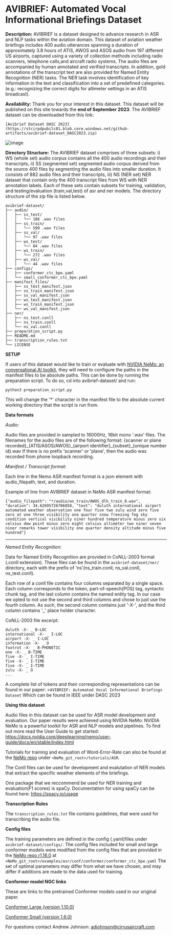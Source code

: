 # AVIBRIEF: Automated Vocal Informational Briefings Dataset 

**Description:** 
AVIBRIEF is a dataset designed to advance research in ASR and NLP tasks within the aviation domain. This dataset of aviation weather briefings includes 400 audio utterances spanning a duration of approximately 3.8 hours of ATIS, AWOS and ASOS audio from 197 different US airports, captured using a variety of collection methods including radio scanners, telephone calls,and aircraft radio systems. The audio files are accompanied by human annotated and verified transcripts. In addition, gold annotations of the transcript text are also provided for Named Entity Recognition (NER) tasks. The NER task involves identification of key information in the text and classification into a set of predefined categories. (e.g.: recognizing the correct digits for altimeter settings in an ATIS broadcast).

**Availability:** Thank you for your interest in this dataset. This dataset will be published on this site towards the **end of September 2023**.
The AVIBRIEF dataset can be downloaded from this link:
```
[Avibrief Dataset DASC 2023](https://stcirpdpubilc01.blob.core.windows.net/github-artifacts/avibrief-dataset_DASC2023.zip)
```

![image](https://github.com/cirrusaircraft/avibrief-dataset/assets/137824085/6e5938ee-d5a3-4ee5-9401-9bc0011b43f8)


**Directory Structure:**
The AVIBRIEF dataset comprises of three subsets: i) WS (whole set) audio corpus contains all the 400 audio recordings and their transcripts, ii) SS (segmented set) segmented audio corpus derived from the source 400 files by segmenting the audio files into smaller duration. It consists of 882 audio files and their transcripts, iii) NS (NER set) NER dataset that contain only the 400 transcript files from WS with NER annotation labels. Each of these sets contain subsets for training, validation, and testing/evaluation (train,val,test) of asr and ner models. The directory structure of the zip file is listed below.
```
avibrief-dataset/
├── audio/
│   ├── ss_test/
│   │   └── 186 .wav files
│   ├── ss_train/
│   │   └── 599 .wav files
│   ├── ss_val/
│   │   └── 97 .wav files
│   ├── ws_test/
│   │   └── 84 .wav files
│   ├── ws_train/
│   │   └── 272 .wav files
│   ├── ws_val/
│   │   └── 44 .wav files
├── configs/
│   ├── conformer_ctc_bpe.yaml
│   └── small_conformer_ctc_bpe.yaml
├── manifest_files/
│   ├── ss_test_manifest.json
│   ├── ss_train_manifest.json
│   ├── ss_val_manifest.json
│   ├── ws_test_manifest.json
│   ├── ws_train_manifest.json
│   └── ws_val_manifest.json
├── ner/
│   ├── ns_test.conll
│   ├── ns_train.conll
│   └── ns_val.conll
├── preparation_script.py
├── README.md
├── transcription_rules.txt
└── LICENSE

```

**SETUP**

If users of this dataset would like to train or evaluate with [NVIDIA NeMo: an conversational AI toolkit](https://developer.nvidia.com/nemo), they will need to configure the paths in the manifest files to be absolute paths. This can be done by running the preparation script. 
To do so, cd into avibrief-dataset/ and run:
```
python3 preparation_script.py
```
This will change the '*' character in the manifest file to the absolute current working directory that the script is run from. 


**Data formats**

*Audio:*

Audio files are provided in sampled to 16000Hz, 16bit mono '.wav' files. The filenames for the audio files are of the following format:
{scanner or plane recorded}\_{ATIS/ASOS/AWOS}\_{airport identifier}\_{subset}\_{unique number id}.wav
If there is no prefix 'scanner' or 'plane', then the audio was recorded from phone loopback recording.

*Manifest / Transcript format:*

Each line in the Nemo ASR manifest format is a json element with audio_filepath, text, and duration.

Example of line from AVIBRIEF dataset in NeMo ASR manifest format:
```
{"audio_filepath": "*/audio/ws_train/AWOS_dlh_train_8.wav", "duration": 34.62695726706858, "text": "duluth international airport automated weather observation one four five two zulu wind zero five zero at one three visibility one quarter snow freezing fog sky condition vertical visibility niner hundred temperature minus zero six celsius dew point minus zero eight celsius altimeter two niner seven niner remarks tower visibility one quarter density altitude minus five hundred"}
```
---
*Named Entity Recognition:*

<!--files for training are provided in folder..... in format... complete token list is given in the paper...-->
Data for Named Entity Recognition are provided in CoNLL-2003 format (.conll extension). These files can be found in the ``avibrief-dataset/ner/`` directory, each with the prefix of 'ns'(ns_train.conll, ns_val.conll, ns_test.conll). 

Each row of a conll file contains four columns separated by a single space. Each column corresponds to the token, part-of-speech(POS) tag, syntactic chunk tag, and the last column contains the named entity tag. In our case we opted to not use the second and third columns and chose to just use the fourth column. As such, the second column contains just '-X-', and the third column contains '_' place holder character. 

CoNLL-2003 file excerpt:

```
duluth -X- _ B-LOC
international -X- _ I-LOC
airport -X- _ I-LOC
information -X- _ O
foxtrot -X- _ B-PHONETIC
one -X- _ B-TIME
five -X- _ I-TIME
five -X- _ I-TIME
five -X- _ I-TIME
zulu -X- _ O
...
```

A complete list of tokens and their corresponding representations can be found in our paper: >``AVIBRIEF: Automated Vocal Informational Briefings Dataset`` Which can be found in IEEE under DASC 2023

**Using this dataset**

Audio files in this dataset can be used for ASR model development and evaluation. Our paper results were achieved using NVIDIA NeMo:
NVIDIA NeMo is a powerful toolkit for ASR and NLP models and pipelines. To find out more read the User Guide to get started: 
https://docs.nvidia.com/deeplearning/nemo/user-guide/docs/en/stable/index.html

Tutorials for training and evaluation of Word-Error-Rate can also be found at the [NeMo repo](https://github.com/NVIDIA/NeMo) under 
``<NeMo_git_root>/tutorials/ASR``.

The Conll files can be used for development and evalutation of NER models that extract the specific weather elements of the briefings.

One package that we reccommend be used for NER training and evaluation(F1 scores) is spaCy. Documentation for using spaCy can be found here: https://spacy.io/usage

**Transcription Rules**

The `transcription_rules.txt` file contains guidelines, that were used for transcribing the audio file.

**Config files**

The training parameters are defined in the config (.yaml)files under ``avibrief-dataset/configs/``.
The config files included for small and large conformer models were modified from the config files that are provided in the [NeMo repo r1.16.0](https://github.com/NVIDIA/NeMo/tree/r1.16.0) at `` <NeMo_git_root>/examples/asr/conf/conformer/conformer_ctc_bpe.yaml``
The set of optimal parameters may differ from what we have chosen, and may differ if additions are made to the data used for training.

**Conformer model NGC links**

These are links to the pretrained Conformer models used in our original paper.

[Conformer Large (version 1.10.0)](https://catalog.ngc.nvidia.com/orgs/nvidia/teams/nemo/models/stt_en_conformer_ctc_large)

[Conformer Small (version 1.6.0)](https://catalog.ngc.nvidia.com/orgs/nvidia/teams/nemo/models/stt_en_conformer_ctc_small)

For questions contact Andrew Johnson: adjohnson@cirrusaircraft.com

